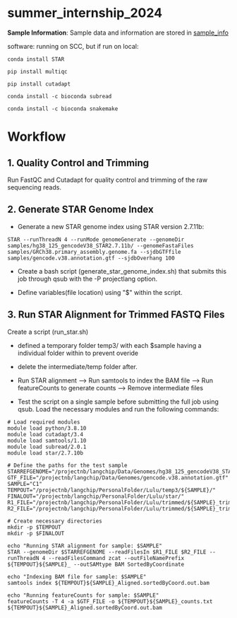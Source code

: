 # summer_internship_2024



**Sample Information**: Sample data and information are stored in [sample_info](../summer_internship_2024/sample_info)


software: 
running on SCC, but if run on local:
```
conda install STAR
```
```
pip install multiqc
```
```
pip install cutadapt
```
``` 
conda install -c bioconda subread
```
```
conda install -c bioconda snakemake
```

# Workflow
## 1. Quality Control and Trimming
Run FastQC and Cutadapt for quality control and trimming of the raw sequencing reads.

## 2. Generate STAR Genome Index
* Generate a new STAR genome index using STAR version 2.7.11b:
```
STAR --runThreadN 4 --runMode genomeGenerate --genomeDir samples/hg38_125_gencodeV38_STAR2.7.11b/ --genomeFastaFiles samples/GRCh38.primary_assembly.genome.fa --sjdbGTFfile samples/gencode.v38.annotation.gtf --sjdbOverhang 100
```

* Create a bash script (generate_star_genome_index.sh) that submits this job through qsub with the -P projectlang option. 

* Define variables(file location) using "$" within the script.



## 3. Run STAR Alignment for Trimmed FASTQ Files
Create a script (run_star.sh)

* defined a temporary folder temp3/ with each $sample having a individual folder within to prevent overide
* delete the intermediate/temp folder after.

* Run STAR alignment --> Run samtools to index the BAM file --> Run featureCounts to generate counts --> Remove intermediate files 

* Test the script on a single sample before submitting the full job using qsub. Load the necessary modules and run the following commands:
```
# Load required modules
module load python/3.8.10
module load cutadapt/3.4
module load samtools/1.10
module load subread/2.0.1
module load star/2.7.10b

# Define the paths for the test sample
STARREFGENOME="/projectnb/langchip/Data/Genomes/hg38_125_gencodeV38_STAR2.7.10b/"
GTF_FILE="/projectnb/langchip/Data/Genomes/gencode.v38.annotation.gtf"
SAMPLE="C1"
TEMPOUT="/projectnb/langchip/PersonalFolder/Lulu/temp3/${SAMPLE}/"
FINALOUT="/projectnb/langchip/PersonalFolder/Lulu/star/"
R1_FILE="/projectnb/langchip/PersonalFolder/Lulu/trimmed/${SAMPLE}_trimmed.R1.fastq.gz"
R2_FILE="/projectnb/langchip/PersonalFolder/Lulu/trimmed/${SAMPLE}_trimmed.R2.fastq.gz"

# Create necessary directories
mkdir -p $TEMPOUT
mkdir -p $FINALOUT

echo "Running STAR alignment for sample: $SAMPLE"
STAR --genomeDir $STARREFGENOME --readFilesIn $R1_FILE $R2_FILE --runThreadN 4 --readFilesCommand zcat --outFileNamePrefix ${TEMPOUT}${SAMPLE}_ --outSAMtype BAM SortedByCoordinate

echo "Indexing BAM file for sample: $SAMPLE"
samtools index ${TEMPOUT}${SAMPLE}_Aligned.sortedByCoord.out.bam

echo "Running featureCounts for sample: $SAMPLE"
featureCounts -T 4 -a $GTF_FILE -o ${TEMPOUT}${SAMPLE}_counts.txt ${TEMPOUT}${SAMPLE}_Aligned.sortedByCoord.out.bam

```
